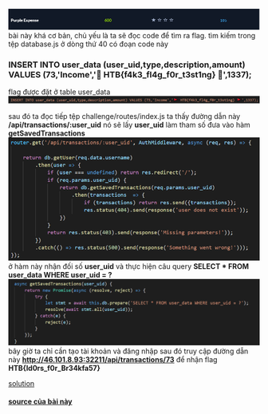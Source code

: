 ![Alt](https://github.com/magnetohvcs/ctf/blob/main/ctf-hackthebox/Auth0-CTF/web_purple_expense/3.png)
bài này khá cơ bản, chủ yếu là ta sẽ đọc code để tìm ra flag. tìm kiếm trong tệp database.js ở dòng thứ 40 có đoạn code này
### __INSERT INTO user_data (user_uid,type,description,amount) VALUES (73,'Income','🚩 HTB{f4k3_fl4g_f0r_t3st1ng} 🚩',1337);__
flag được đặt ở table user_data
![Alt](https://github.com/magnetohvcs/ctf/blob/main/ctf-hackthebox/Auth0-CTF/web_purple_expense/Untitled.png)

sau đó ta đọc tiếp tệp challenge/routes/index.js ta thấy đường dẫn này __/api/transactions/:user_uid__ 
nó sẽ lấy __user_uid__ làm tham số đưa vào hàm __getSavedTransactions__ 
![Alt](https://github.com/magnetohvcs/ctf/blob/main/ctf-hackthebox/Auth0-CTF/web_purple_expense/2.png)
<br />
ở hàm này nhận đối số __user_uid__ và thực hiện câu query __SELECT * FROM user_data WHERE user_uid = ?__ 
![alt](https://github.com/magnetohvcs/ctf/blob/main/ctf-hackthebox/Auth0-CTF/web_purple_expense/1.png)
bây giờ ta chỉ cần tạo tài khoản và đăng nhập sau đó truy cập đường dẫn này
__http://46.101.8.93:32211/api/transactions/73__ để nhận flag __HTB{Id0rs_f0r_Br34kfa57}__

[solution](https://raw.githubusercontent.com/magnetohvcs/ctf/main/ctf-hackthebox/Auth0-CTF/web_purple_expense/solution.py)
<br />

#### [source của bài này](https://github.com/magnetohvcs/ctf/raw/main/ctf-hackthebox/Auth0-CTF/web_purple_expense/web_purple_expense.zip)
